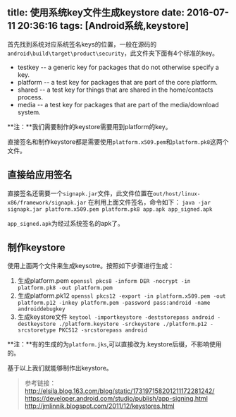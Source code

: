 title: 使用系统key文件生成keystore
date: 2016-07-11 20:36:16
tags: [Android系统,keystore]
---
首先找到系统对应系统签名keys的位置，一般在源码的`android\build\target\product\security`，此文件夹下面有4个标准的key。

- testkey -- a generic key for packages that do not otherwise specify a key.
- platform -- a test key for packages that are part of the core platform.
- shared -- a test key for things that are shared in the home/contacts process.
- media -- a test key for packages that are part of the media/download system.

**注：**我们需要制作的keystore需要用到platform的key。

直接签名和制作keystore都是需要使用`platform.x509.pem`和`platform.pk8`这两个文件。

## 直接给应用签名
直接签名还需要一个`signapk.jar`文件，此文件位置在`out/host/linux-x86/framework/signapk.jar` 在利用上面文件签名，命令如下：
`java -jar signapk.jar platform.x509.pem platform.pk8 app.apk app_signed.apk `

`app_signed.apk`为经过系统签名的apk了。

## 制作keystore
使用上面两个文件来生成keysotre。按照如下步骤进行生成：
1. 生成platform.pem
`openssl pkcs8 -inform DER -nocrypt -in platform.pk8 -out platform.pem`
2. 生成platform.pk12
`openssl pkcs12 -export -in platform.x509.pem -out platform.p12 -inkey platform.pem -password pass:android -name androiddebugkey`
3. 生成keystore文件
`keytool -importkeystore -deststorepass android -destkeystore ./platform.keystore -srckeystore ./platform.p12 -srcstoretype PKCS12 -srcstorepass android`

**注：**有的生成的为`platform.jks`,可以直接改为.keystore后缀，不影响使用的。

基于以上我们就能够制作出keystore。

> 参考链接：
http://elsila.blog.163.com/blog/static/173197158201211172281242/
https://developer.android.com/studio/publish/app-signing.html
http://jmlinnik.blogspot.com/2011/12/keystores.html
